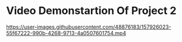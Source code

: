 # Video Demonstartion Of Project 2



https://user-images.githubusercontent.com/48876183/157926023-55f67222-990b-4268-9713-4a0507601754.mp4



